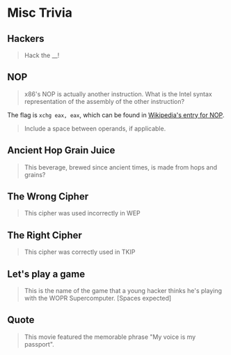 # Misc Trivia

## Hackers

> Hack the __!

## NOP

> x86's NOP is actually another instruction. What is the Intel syntax representation of the assembly of the other instruction?

The flag is `xchg eax, eax`, which can be found in [Wikipedia's entry for NOP](https://en.wikipedia.org/wiki/NOP#Machine_instruction).

> Include a space between operands, if applicable.

## Ancient Hop Grain Juice

> This beverage, brewed since ancient times, is made from hops and grains?

## The Wrong Cipher

> This cipher was used incorrectly in WEP

## The Right Cipher

> This cipher was correctly used in TKIP

## Let's play a game

> This is the name of the game that a young hacker thinks he's playing with the WOPR Supercomputer. [Spaces expected]

## Quote

> This movie featured the memorable phrase "My voice is my passport".
